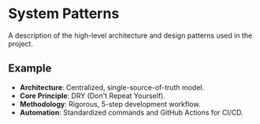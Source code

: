 # System Patterns

A description of the high-level architecture and design patterns used in the project.

## Example

- **Architecture**: Centralized, single-source-of-truth model.
- **Core Principle**: DRY (Don't Repeat Yourself).
- **Methodology**: Rigorous, 5-step development workflow.
- **Automation**: Standardized commands and GitHub Actions for CI/CD.
